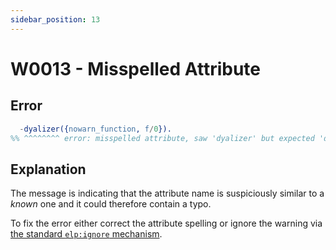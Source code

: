 ```yaml
---
sidebar_position: 13
---
```


# W0013 - Misspelled Attribute

## Error

```erlang
  -dyalizer({nowarn_function, f/0}).
%% ^^^^^^^^ error: misspelled attribute, saw 'dyalizer' but expected 'dialyzer'
```

## Explanation

The message is indicating that the attribute name is suspiciously similar to a _known_ one and it could therefore contain a typo.

To fix the error either correct the attribute spelling or ignore the warning via [the standard `elp:ignore` mechanism](../erlang-error-index.mdx#ignoring-diagnostics).
